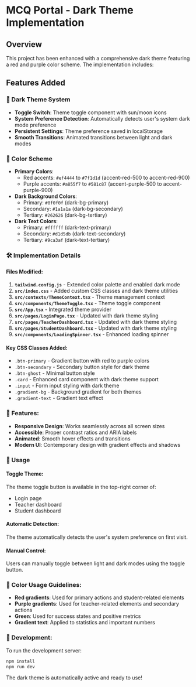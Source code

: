 # MCQ Portal - Dark Theme Implementation

## Overview
This project has been enhanced with a comprehensive dark theme featuring a red and purple color scheme. The implementation includes:

## Features Added

### 🎨 Dark Theme System
- **Toggle Switch**: Theme toggle component with sun/moon icons
- **System Preference Detection**: Automatically detects user's system dark mode preference
- **Persistent Settings**: Theme preference saved in localStorage
- **Smooth Transitions**: Animated transitions between light and dark modes

### 🎨 Color Scheme
- **Primary Colors**: 
  - Red accents: `#ef4444` to `#7f1d1d` (accent-red-500 to accent-red-900)
  - Purple accents: `#a855f7` to `#581c87` (accent-purple-500 to accent-purple-900)
- **Dark Background Colors**:
  - Primary: `#0f0f0f` (dark-bg-primary)
  - Secondary: `#1a1a1a` (dark-bg-secondary)
  - Tertiary: `#262626` (dark-bg-tertiary)
- **Dark Text Colors**:
  - Primary: `#ffffff` (dark-text-primary)
  - Secondary: `#d1d5db` (dark-text-secondary)
  - Tertiary: `#9ca3af` (dark-text-tertiary)

### 🛠️ Implementation Details

#### Files Modified:
1. **`tailwind.config.js`** - Extended color palette and enabled dark mode
2. **`src/index.css`** - Added custom CSS classes and dark theme utilities
3. **`src/contexts/ThemeContext.tsx`** - Theme management context
4. **`src/components/ThemeToggle.tsx`** - Theme toggle component
5. **`src/App.tsx`** - Integrated theme provider
6. **`src/pages/LoginPage.tsx`** - Updated with dark theme styling
7. **`src/pages/TeacherDashboard.tsx`** - Updated with dark theme styling
8. **`src/pages/StudentDashboard.tsx`** - Updated with dark theme styling
9. **`src/components/LoadingSpinner.tsx`** - Enhanced loading spinner

#### Key CSS Classes Added:
- `.btn-primary` - Gradient button with red to purple colors
- `.btn-secondary` - Secondary button style for dark theme
- `.btn-ghost` - Minimal button style
- `.card` - Enhanced card component with dark theme support
- `.input` - Form input styling with dark theme
- `.gradient-bg` - Background gradient for both themes
- `.gradient-text` - Gradient text effect

### 🎯 Features:
- **Responsive Design**: Works seamlessly across all screen sizes
- **Accessible**: Proper contrast ratios and ARIA labels
- **Animated**: Smooth hover effects and transitions
- **Modern UI**: Contemporary design with gradient effects and shadows

### 🚀 Usage

#### Toggle Theme:
The theme toggle button is available in the top-right corner of:
- Login page
- Teacher dashboard
- Student dashboard

#### Automatic Detection:
The theme automatically detects the user's system preference on first visit.

#### Manual Control:
Users can manually toggle between light and dark modes using the toggle button.

### 🎨 Color Usage Guidelines:
- **Red gradients**: Used for primary actions and student-related elements
- **Purple gradients**: Used for teacher-related elements and secondary actions
- **Green**: Used for success states and positive metrics
- **Gradient text**: Applied to statistics and important numbers

### 🔧 Development:
To run the development server:
```bash
npm install
npm run dev
```

The dark theme is automatically active and ready to use!
